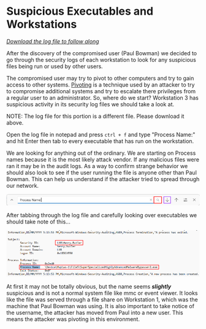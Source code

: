 # Suspicious Executables and Workstations

[*Download the log file to follow along*](./logs/ws-3-security.csv)

After the discovery of the compromised user (Paul Bowman) we decided to go through the security logs of each workstation to look for any suspicious files being run or used by other users.

The compromised user may try to pivot to other computers and try to gain access to other systems. [Pivoting](https://www.geeksforgeeks.org/pivoting-moving-inside-a-network/) is a technique used by an attacker to try to compromise additional systems and try to escalate there privileges from a regular user to an administrator. So, where do we start? Workstation 3 has suspicious activity in its security log files we should take a look at.

NOTE: The log file for this portion is a different file. Please download it above.

Open the log file in notepad and press `ctrl + f` and type "Process Name:" and hit Enter then tab to every executable that has run on the workstation.



We are looking for anything out of the ordinary. We are starting on Process names because it is the most likely attack vendor. If any malicious files were ran it may be in the audit logs. As a way to confirm strange behavior we should also look to see if the user running the file is anyone other than Paul Bowman. This can help us understand if the attacker tried to spread through our network.

![Sysmon Extract All](./images/search.PNG)

After tabbing through the log file and carefully looking over executables we should take note of this...

![Sysmon Extract All](./images/find_next.PNG)

At first it may not be totally obvious, but the name seems ***slightly*** suspicious and is not a normal system file like mmc or event viewer. It looks like the file was served through a file share on Workstation 1, which was the machine that Paul Bowman was using. It is also important to take notice of the username, the attacker has moved from Paul into a new user. This means the attacker was pivoting in this environment.
